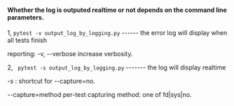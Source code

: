 #### Whether the log is outputed realtime or not depends on the command line parameters.

 1, `pytest -v output_log_by_logging.py`   ------ the error log will display when all tests finish
 
 reporting:
  -v, --verbose         increase verbosity.


2, ` pytest -s output_log_by_logging.py`   ------- the log will display realtime
 
 -s : shortcut for --capture=no.
 
   --capture=method      per-test capturing method: one of fd|sys|no.
